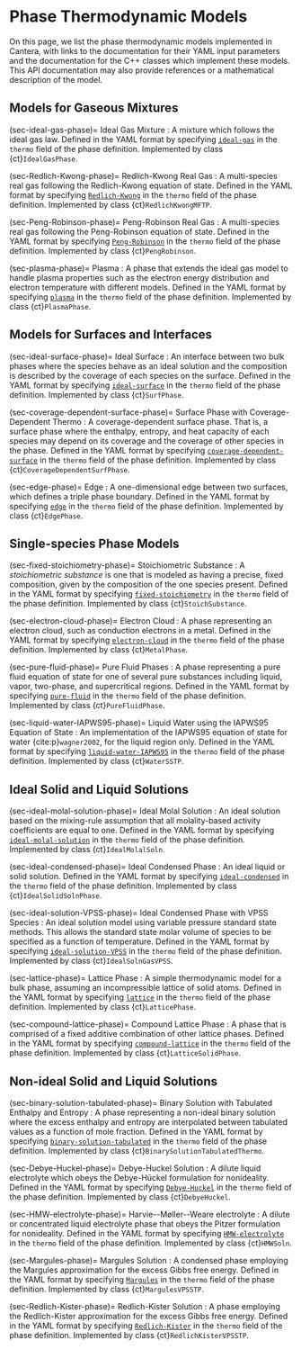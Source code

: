 # Phase Thermodynamic Models

On this page, we list the phase thermodynamic models implemented in Cantera, with
links to the documentation for their YAML input parameters and the documentation for
the C++ classes which implement these models. This API documentation may also provide
references or a mathematical description of the model.


## Models for Gaseous Mixtures

(sec-ideal-gas-phase)=
Ideal Gas Mixture
: A mixture which follows the ideal gas law. Defined in the YAML format by specifying
  [`ideal-gas`](sec-yaml-ideal-gas) in the `thermo` field of the phase definition.
  Implemented by class {ct}`IdealGasPhase`.

(sec-Redlich-Kwong-phase)=
Redlich-Kwong Real Gas
: A multi-species real gas following the Redlich-Kwong equation of state. Defined in the
  YAML format by specifying [`Redlich-Kwong`](sec-yaml-Redlich-Kwong) in the `thermo`
  field of the phase definition. Implemented by class {ct}`RedlichKwongMFTP`.

(sec-Peng-Robinson-phase)=
Peng-Robinson Real Gas
: A multi-species real gas following the Peng-Robinson equation of state. Defined in the
  YAML format by specifying [`Peng-Robinson`](sec-yaml-Peng-Robinson) in the `thermo`
  field of the phase definition. Implemented by class {ct}`PengRobinson`.

(sec-plasma-phase)=
Plasma
: A phase that extends the ideal gas model to handle plasma properties such as the
  electron energy distribution and electron temperature with different models. Defined
  in the YAML format by specifying [`plasma`](sec-yaml-plasma) in the `thermo` field of
  the phase definition. Implemented by class {ct}`PlasmaPhase`.


## Models for Surfaces and Interfaces

(sec-ideal-surface-phase)=
Ideal Surface
: An interface between two bulk phases where the species behave as an ideal solution and
  the composition is described by the coverage of each species on the surface. Defined
  in the YAML format by specifying [`ideal-surface`](sec-yaml-ideal-surface) in the
  `thermo` field of the phase definition. Implemented by class {ct}`SurfPhase`.

(sec-coverage-dependent-surface-phase)=
Surface Phase with Coverage-Dependent Thermo
: A coverage-dependent surface phase. That is, a surface phase where the enthalpy,
  entropy, and heat capacity of each species may depend on its coverage and the coverage
  of other species in the phase. Defined in the YAML format by specifying
  [`coverage-dependent-surface`](sec-yaml-coverage-dependent-surface) in the `thermo`
  field of the phase definition. Implemented by class {ct}`CoverageDependentSurfPhase`.

(sec-edge-phase)=
Edge
: A one-dimensional edge between two surfaces, which defines a triple phase boundary.
  Defined in the YAML format by specifying [`edge`](sec-yaml-edge) in the `thermo` field
  of the phase definition. Implemented by class {ct}`EdgePhase`.


## Single-species Phase Models

(sec-fixed-stoichiometry-phase)=
Stoichiometric Substance
: A *stoichiometric substance* is one that is modeled as having a precise, fixed
  composition, given by the composition of the one species present. Defined in the YAML
  format by specifying [`fixed-stoichiometry`](sec-yaml-fixed-stoichiometry) in the
  `thermo` field of the phase definition. Implemented by class {ct}`StoichSubstance`.

(sec-electron-cloud-phase)=
Electron Cloud
: A phase representing an electron cloud, such as conduction electrons in a metal.
  Defined in the YAML format by specifying [`electron-cloud`](sec-yaml-electron-cloud)
  in the `thermo` field of the phase definition. Implemented by class {ct}`MetalPhase`.

(sec-pure-fluid-phase)=
Pure Fluid Phases
: A phase representing a pure fluid equation of state for one of several pure substances
  including liquid, vapor, two-phase, and supercritical regions. Defined in the YAML
  format by specifying [`pure-fluid`](sec-yaml-pure-fluid) in the `thermo` field of the
  phase definition. Implemented by class {ct}`PureFluidPhase`.

(sec-liquid-water-IAPWS95-phase)=
Liquid Water using the IAPWS95 Equation of State
: An implementation of the IAPWS95 equation of state for water {cite:p}`wagner2002`, for
  the liquid region only. Defined in the YAML format by specifying
  [`liquid-water-IAPWS95`](sec-yaml-liquid-water-IAPWS95) in the `thermo` field of the
  phase definition. Implemented by class {ct}`WaterSSTP`.


## Ideal Solid and Liquid Solutions

(sec-ideal-molal-solution-phase)=
Ideal Molal Solution
: An ideal solution based on the mixing-rule assumption that all molality-based activity
  coefficients are equal to one. Defined in the YAML format by specifying
  [`ideal-molal-solution`](sec-yaml-ideal-molal-solution) in the `thermo` field of the
  phase definition. Implemented by class {ct}`IdealMolalSoln`.

(sec-ideal-condensed-phase)=
Ideal Condensed Phase
: An ideal liquid or solid solution. Defined in the YAML format by specifying
  [`ideal-condensed`](sec-yaml-ideal-condensed) in the `thermo` field of the
  phase definition. Implemented by class {ct}`IdealSolidSolnPhase`.

(sec-ideal-solution-VPSS-phase)=
Ideal Condensed Phase with VPSS Species
: An ideal solution model using variable pressure standard state methods. This allows
  the standard state molar volume of species to be specified as a function of
  temperature. Defined in the YAML format by specifying
  [`ideal-solution-VPSS`](sec-yaml-ideal-solution-VPSS) in the `thermo` field of the
  phase definition. Implemented by class {ct}`IdealSolnGasVPSS`.

(sec-lattice-phase)=
Lattice Phase
: A simple thermodynamic model for a bulk phase, assuming an incompressible lattice of
  solid atoms. Defined in the YAML format by specifying [`lattice`](sec-yaml-lattice) in
  the `thermo` field of the phase definition. Implemented by class {ct}`LatticePhase`.

(sec-compound-lattice-phase)=
Compound Lattice Phase
: A phase that is comprised of a fixed additive combination of other lattice phases.
  Defined in the YAML format by specifying [`compound-lattice`](sec-yaml-compound-lattice)
  in the `thermo` field of the phase definition. Implemented by class
  {ct}`LatticeSolidPhase`.


## Non-ideal Solid and Liquid Solutions

(sec-binary-solution-tabulated-phase)=
Binary Solution with Tabulated Enthalpy and Entropy
: A phase representing a non-ideal binary solution where the excess enthalpy and entropy
  are interpolated between tabulated values as a function of mole fraction. Defined in
  the YAML format by specifying
  [`binary-solution-tabulated`](sec-yaml-binary-solution-tabulated) in the `thermo`
  field of the phase definition. Implemented by class
  {ct}`BinarySolutionTabulatedThermo`.

(sec-Debye-Huckel-phase)=
Debye-Huckel Solution
: A dilute liquid electrolyte which obeys the Debye-Hückel formulation for nonideality.
  Defined in the YAML format by specifying [`Debye-Huckel`](sec-yaml-Debye-Huckel) in
  the `thermo` field of the phase definition. Implemented by class {ct}`DebyeHuckel`.

(sec-HMW-electrolyte-phase)=
Harvie--Møller--Weare electrolyte
: A dilute or concentrated liquid electrolyte phase that obeys the Pitzer formulation
  for nonideality. Defined in the YAML format by specifying
  [`HMW-electrolyte`](sec-yaml-HMW-electrolyte) in the `thermo` field of the phase
  definition. Implemented by class {ct}`HMWSoln`.

(sec-Margules-phase)=
Margules Solution
: A condensed phase employing the Margules approximation for the excess Gibbs free
  energy. Defined in the YAML format by specifying [`Margules`](sec-yaml-Margules) in
  the `thermo` field of the phase definition. Implemented by class {ct}`MargulesVPSSTP`.

(sec-Redlich-Kister-phase)=
Redlich-Kister Solution
: A phase employing the Redlich-Kister approximation for the excess Gibbs free energy.
  Defined in the YAML format by specifying [`Redlich-Kister`](sec-yaml-Redlich-Kister)
  in the `thermo` field of the phase definition. Implemented by class
  {ct}`RedlichKisterVPSSTP`.
